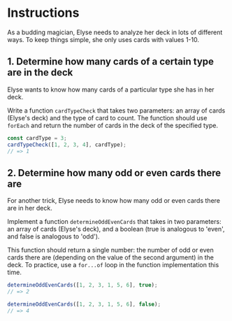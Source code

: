 # Instructions

As a budding magician, Elyse needs to analyze her deck in lots of different ways.
To keep things simple, she only uses cards with values 1-10.

## 1. Determine how many cards of a certain type are in the deck

Elyse wants to know how many cards of a particular type she has in her deck.

Write a function `cardTypeCheck` that takes two parameters: an array of cards (Elyse's deck) and the type of card to count.
The function should use `forEach` and return the number of cards in the deck of the specified type.

```javascript
const cardType = 3;
cardTypeCheck([1, 2, 3, 4], cardType);
// => 1
```

## 2. Determine how many odd or even cards there are

For another trick, Elyse needs to know how many odd or even cards there are in her deck.

Implement a function `determineOddEvenCards` that takes in two parameters: an array of cards (Elyse's deck), and a boolean (true is analogous to 'even', and false is analogous to 'odd').

This function should return a single number: the number of odd or even cards there are (depending on the value of the second argument) in the deck.
To practice, use a `for...of` loop in the function implementation this time.

```javascript
determineOddEvenCards([1, 2, 3, 1, 5, 6], true);
// => 2

determineOddEvenCards([1, 2, 3, 1, 5, 6], false);
// => 4
```

